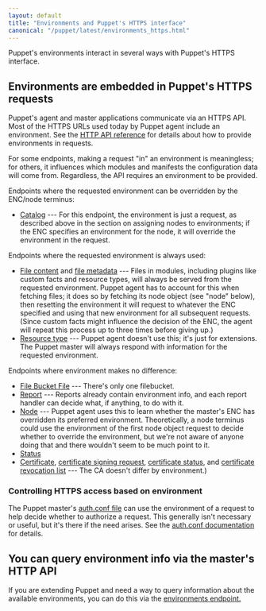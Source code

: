 ```yaml
---
layout: default
title: "Environments and Puppet's HTTPS interface"
canonical: "/puppet/latest/environments_https.html"
---
```


[http_api]: ./http_api/http_api_index.html
[auth.conf file]: ./config_file_auth.html

Puppet's environments interact in several ways with Puppet's HTTPS interface.

## Environments are embedded in Puppet's HTTPS requests


Puppet's agent and master applications communicate via an HTTPS API. Most of the HTTPS URLs used today by Puppet agent include an environment. See the [HTTP API reference][http_api] for details about how to provide environments in requests.

For some endpoints, making a request "in" an environment is meaningless; for others, it influences which modules and manifests the configuration data will come from. Regardless, the API requires an environment to be provided.

Endpoints where the requested environment can be overridden by the ENC/node terminus:

- [Catalog](./http_api/http_catalog.html) --- For this endpoint, the environment is just a request, as described above in the section on assigning nodes to environments; if the ENC specifies an environment for the node, it will override the environment in the request.

Endpoints where the requested environment is always used:

- [File content](./http_api/http_file_content.html) and [file metadata](./http_api/http_file_metadata.html) --- Files in modules, including plugins like custom facts and resource types, will always be served from the requested environment. Puppet agent has to account for this when fetching files; it does so by fetching its node object (see "node" below), then resetting the environment it will request to whatever the ENC specified and using that new environment for all subsequent requests. (Since custom facts might influence the decision of the ENC, the agent will repeat this process up to three times before giving up.)
- [Resource type](./http_api/http_resource_type.html) --- Puppet agent doesn't use this; it's just for extensions. The Puppet master will always respond with information for the requested environment.

Endpoints where environment makes no difference:

- [File Bucket File](./http_api/http_file_bucket_file.html) --- There's only one filebucket.
- [Report](./http_api/http_report.html) --- Reports already contain environment info, and each report handler can decide what, if anything, to do with it.
- [Node](./http_api/http_node.html) --- Puppet agent uses this to learn whether the master's ENC has overridden its preferred environment. Theoretically, a node terminus could use the environment of the first node object request to decide whether to override the environment, but we're not aware of anyone doing that and there wouldn't seem to be much point to it.
- [Status](./http_api/http_status.html)
- [Certificate](./http_api/http_certificate.html), [certificate signing request](./http_api/http_certificate_request.html), [certificate status](./http_api/http_certificate_status.html), and [certificate revocation list](./http_api/http_certificate_revocation_list.html) --- The CA doesn't differ by environment.)

### Controlling HTTPS access based on environment

The Puppet master's [auth.conf file][] can use the environment of a request to help decide whether to authorize a request. This generally isn't necessary or useful, but it's there if the need arises. See the [auth.conf documentation][auth.conf file] for details.

## You can query environment info via the master's HTTP API

If you are extending Puppet and need a way to query information about the available environments, you can do this via the [environments endpoint.][env_endpoint]

[env_endpoint]: ./http_api/http_environments.html

